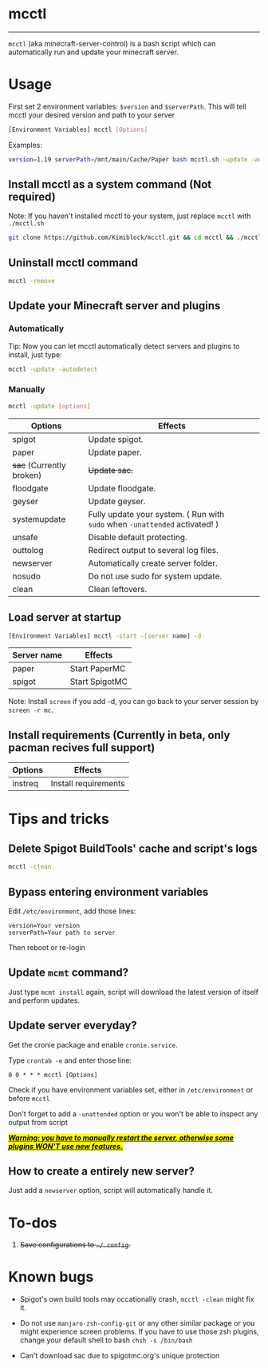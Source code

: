 # mcctl

---

`mcctl` (aka minecraft-server-control) is a bash script which can automatically run and update your minecraft server.

# Usage

First set 2 environment variables: `$version` and `$serverPath`. This will tell mcctl your desired version and path to your server 

```bash
[Environment Variables] mcctl [Options]
```

Examples:

```bash
version=1.19 serverPath=/mnt/main/Cache/Paper bash mcctl.sh -update -autodetect
```

## Install mcctl as a system command (Not required)

Note: If you haven't installed mcctl to your system, just replace `mcctl` with `./mcctl.sh`

```bash
git clone https://github.com/Kimiblock/mcctl.git && cd mcctl && ./mcctl.sh -install
```

## Uninstall mcctl command

```bash
mcctl -remove
```

## Update your Minecraft server and plugins

### Automatically

Tip: Now you can let mcctl automatically detect servers and plugins to install, just type:

```bash
mcctl -update -autodetect
```

### Manually

```bash
mcctl -update [options]
```

| Options                    | Effects                                                                     |
| -------------------------- | --------------------------------------------------------------------------- |
| spigot                     | Update spigot.                                                              |
| paper                      | Update paper.                                                               |
| ~~sac~~ (Currently broken) | ~~Update sac.~~                                                             |
| floodgate                  | Update floodgate.                                                           |
| geyser                     | Update geyser.                                                              |
| systemupdate               | Fully update your system. ( Run with `sudo` when `-unattended` activated! ) |
| unsafe                     | Disable default protecting.                                                 |
| outtolog                   | Redirect output to several log files.                                       |
| newserver                  | Automatically create server folder.                                         |
| nosudo                     | Do not use sudo for system update.                                          |
| clean                      | Clean leftovers.                                                            |

## Load server at startup

```bash
[Environment Variables] mcctl -start -[server name] -d
```

| Server name | Effects        |
| ----------- | -------------- |
| paper       | Start PaperMC  |
| spigot      | Start SpigotMC |

Note: Install `screen` if you add -d, you can go back to your server session by `screen -r mc`.

## Install requirements (Currently in beta, only pacman recives full support)

| Options | Effects              |
| ------- | -------------------- |
| instreq | Install requirements |

# Tips and tricks

## Delete Spigot BuildTools' cache and script's logs

```bash
mcctl -clean
```

## Bypass entering environment variables

Edit `/etc/environment`, add those lines:

```/etc/environment
version=Your version
serverPath=Your path to server
```

Then reboot or re-login

## Update `mcmt` command?

Just type `mcmt install` again, script will download the latest version of itself and perform updates.

## Update server everyday?

Get the cronie package and enable `cronie.service`.

Type `crontab -e` and enter those line:

```
0 0 * * * mcctl [Options]
```

Check if you have environment variables set, either in `/etc/environment` or before `mcctl`

Don't forget to add a `-unattended` option or you won't be able to inspect any output from script

***<u><mark>Warning: you have to manually restart the server, otherwise some plugins WON'T use new features.</mark></u>***

## How to create a entirely new server?

Just add a `newserver` option, script will automatically handle it.

# To-dos

1. ~~Save configurations to `~/.config`.~~

# Known bugs

- Spigot's own build tools may occationally crash, `mcctl -clean` might fix it.

- Do not use `manjaro-zsh-config-git` or any other similar package or you might experience screen problems. If you have to use those zsh plugins, change your default shell to bash `chsh -s /bin/bash`

- Can't download sac due to spigotmc.org's unique protection
